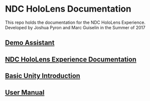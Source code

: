 # NDC HoloLens Documentation
This repo holds the documentation for the NDC HoloLens Experience. Developed by Joshua Pyron and Marc Guiselin in the Summer of 2017

## [Demo Assistant](Documents/DemoHelp.md)


## [NDC HoloLens Experience Documentation](Documents/Documentation.md)


## [Basic Unity Introduction](Documents/Basic_Unity_Intro.md)


## [User Manual](Documents/User_Help.md)
